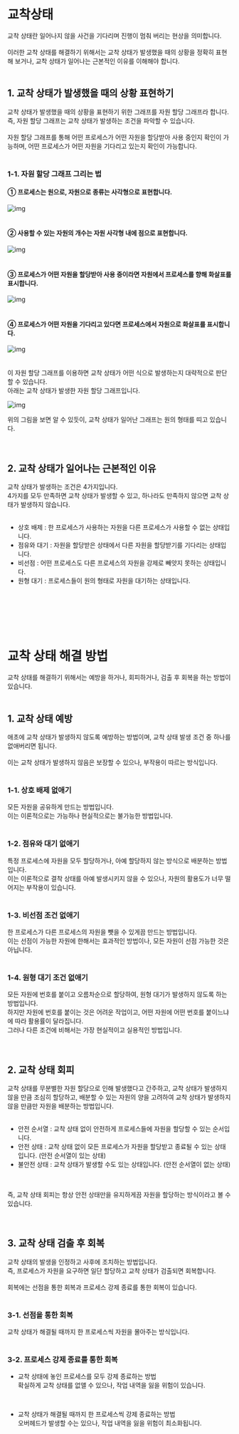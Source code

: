 # 교착상태
교착 상태란 일어나지 않을 사건을 기다리며 진행이 멈춰 버리는 현상을 의미합니다.
</br>
</br>
이러한 교착 상태를 해결하기 위해서는 교착 상태가 발생했을 때의 상황을 정확히 표현해 보거나, 교착 상태가 일어나는 근본적인 이유를 이해해야 합니다.
</br>
</br>
## 1. 교착 상태가 발생했을 때의 상황 표현하기
교착 상태가 발생했을 때의 상황을 표현하기 위한 그래프를 자원 할당 그래프라 합니다.  
즉, 자원 할당 그래프는 교착 상태가 발생하는 조건을 파악할 수 있습니다.
</br>
</br>
자원 할당 그래프를 통해 어떤 프로세스가 어떤 자원을 할당받아 사용 중인지 확인이 가능하며, 어떤 프로세스가 어떤 자원을 기다리고 있는지 확인이 가능합니다.
</br>
</br>
### 1-1. 자원 할당 그래프 그리는 법
#### ① 프로세스는 원으로, 자원으로 종류는 사각형으로 표현합니다.

![img](../image/정현주-image1.png)
</br>
</br>
#### ② 사용할 수 있는 자원의 개수는 자원 사각형 내에 점으로 표현합니다.

![img](../image/정현주-image2.png)
</br>
</br>
#### ③ 프로세스가 어떤 자원을 할당받아 사용 중이라면 자원에서 프로세스를 향해 화살표를 표시합니다.

![img](../image/정현주-image3.png)
</br>
</br>
#### ④ 프로세스가 어떤 자원을 기다리고 있다면 프로세스에서 자원으로 화살표를 표시합니다.

![img](../image/정현주-image4.png)
</br>
</br>
</br>
이 자원 할당 그래프를 이용하면 교착 상태가 어떤 식으로 발생하는지 대략적으로 판단할 수 있습니다.  
아래는 교착 상태가 발생한 자원 할당 그래프입니다.

![img](../image/정현주-image5.png)

위의 그림을 보면 알 수 있듯이, 교착 상태가 일어난 그래프는 원의 형태를 띠고 있습니다.
</br>
</br>
</br>
## 2. 교착 상태가 일어나는 근본적인 이유
교착 상태가 발생하는 조건은 4가지입니다.  
4가지를 모두 만족하면 교착 상태가 발생할 수 있고, 하나라도 만족하지 않으면 교착 상태가 발생하지 않습니다.
</br>
</br>
* 상호 배제 : 한 프로세스가 사용하는 자원을 다른 프로세스가 사용할 수 없는 상태입니다.  
* 점유와 대기 : 자원을 할당받은 상태에서 다른 자원을 할당받기를 기다리는 상태입니다.  
* 비선점 : 어떤 프로세스도 다른 프로세스의 자원을 강제로 빼앗지 못하는 상태입니다.  
* 원형 대기 : 프로세스들이 원의 형태로 자원을 대기하는 상태입니다.
</br>
</br>
</br>
</br>
</br>

# 교착 상태 해결 방법
교착 상태를 해결하기 위해서는 예방을 하거나, 회피하거나, 검출 후 회복을 하는 방법이 있습니다.
</br>
</br>
## 1. 교착 상태 예방
애초에 교착 상태가 발생하지 않도록 예방하는 방법이며, 교착 상태 발생 조건 중 하나를 없애버리면 됩니다.
</br>
</br>
이는 교착 상태가 발생하지 않음은 보장할 수 있으나, 부작용이 따르는 방식입니다.
</br>
</br>
### 1-1. 상호 배제 없애기
모든 자원을 공유하게 만드는 방법입니다.  
이는 이론적으로는 가능하나 현실적으로는 불가능한 방법입니다.
</br>
</br>
### 1-2. 점유와 대기 없애기
특정 프로세스에 자원을 모두 할당하거나, 아예 할당하지 않는 방식으로 배분하는 방법입니다.  
이는 이론적으로 결착 상태를 아예 발생시키지 않을 수 있으나, 자원의 활용도가 너무 떨어지는 부작용이 있습니다.
</br>
</br>
### 1-3. 비선점 조건 없애기
한 프로세스가 다른 프로세스의 자원을 뺏을 수 있게끔 만드는 방법입니다.  
이는 선점이 가능한 자원에 한해서는 효과적인 방법이나, 모든 자원이 선점 가능한 것은 아닙니다.
</br>
</br>
### 1-4. 원형 대기 조건 없애기
모든 자원에 번호를 붙이고 오름차순으로 할당하여, 원형 대기가 발생하지 않도록 하는 방법입니다.  
하지만 자원에 번호를 붙이는 것은 어려운 작업이고, 어떤 자원에 어떤 번호를 붙이느냐에 따라 활용률이 달라집니다.  
그러나 다른 조건에 비해서는 가장 현실적이고 실용적인 방법입니다.
</br>
</br>
</br>
## 2. 교착 상태 회피
교착 상태를 무분별한 자원 할당으로 인해 발생했다고 간주하고, 교착 상태가 발생하지 않을 만큼 조심히 할당하고, 배분할 수 있는 자원의 양을 고려하여 교착 상태가 발생하지 않을 만큼만 자원을 배분하는 방법입니다.
</br>
</br>
* 안전 순서열 : 교착 상태 없이 안전하게 프로세스들에 자원을 할당할 수 있는 순서입니다.  
* 안전 상태 : 교착 상태 없이 모든 프로세스가 자원을 할당받고 종료될 수 있는 상태입니다. (안전 순서열이 있는 상태)  
* 불안전 상태 : 교착 상태가 발생할 수도 있는 상태입니다. (안전 순서열이 없는 상태)

</br>
</br>
즉, 교착 상태 회피는 항상 안전 상태만을 유지하게끔 자원을 할당하는 방식이라고 볼 수 있습니다.
</br>
</br>
</br>

## 3. 교착 상태 검출 후 회복
교착 상태의 발생을 인정하고 사후에 조치하는 방법입니다.  
즉, 프로세스가 자원을 요구하면 일단 할당하고 교착 상태가 검출되면 회복합니다.
</br>
</br>
회복에는 선점을 통한 회복과 프로세스 강제 종료를 통한 회복이 있습니다.
</br>
</br>
### 3-1. 선점을 통한 회복
교착 상태가 해결될 때까지 한 프로세스씩 자원을 몰아주는 방식입니다.
</br>
</br>
### 3-2. 프로세스 강제 종료를 통한 회복
* 교착 상태에 놓인 프로세스를 모두 강제 종료하는 방법  
확실하게 교착 상태를 없앨 수 있으나, 작업 내역을 잃을 위험이 있습니다.
</br>

* 교착 상태가 해결될 때까지 한 프로세스씩 강제 종료하는 방법  
오버헤드가 발생할 수는 있으나, 작업 내역을 잃을 위험이 최소화됩니다.
